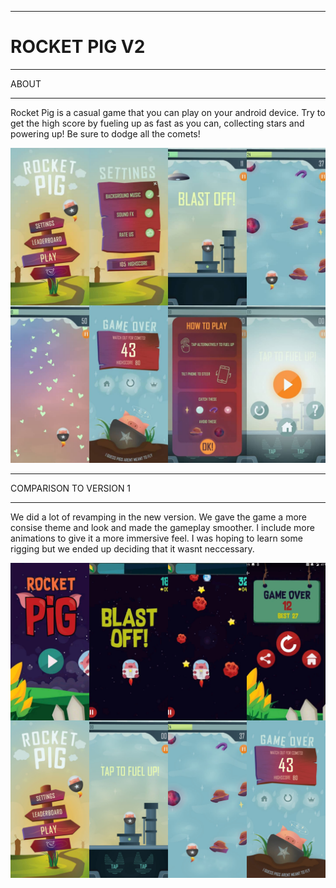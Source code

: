 _____________________________________________________________________________________
# ROCKET PIG V2

_____________________________________________________________________________________
ABOUT
__________________
Rocket Pig is a casual game that you can play on your android device. Try to get the high score by fueling up as fast as you can, collecting stars and powering up! Be sure to dodge all the comets!

<img src="https://github.com/ManishaW/RocketPigRevamped/blob/master/Screenshots/allScreens3.jpg" >

_____________________________________________________________________________________
COMPARISON TO VERSION 1
__________________
We did a lot of revamping in the new version. We gave the game a more consise theme and look and made the gameplay smoother. I include more animations to give it a more immersive feel. I was hoping to learn some rigging but we ended up deciding that it wasnt neccessary. 

<img src="https://github.com/ManishaW/RocketPigRevamped/blob/master/Screenshots/comparison.jpg" >

